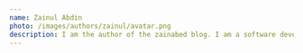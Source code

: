 ```yaml
---
name: Zainul Abdin
photo: /images/authors/zainul/avatar.png
description: I am the author of the zainabed blog. I am a software developer who enjoys Java, Angular, and open source projects.
---
```


